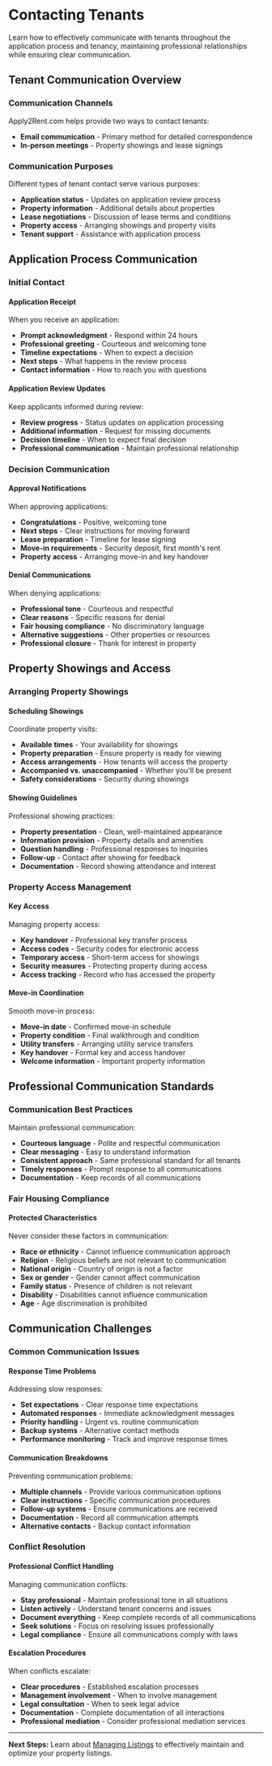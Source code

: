 # Contacting Tenants

Learn how to effectively communicate with tenants throughout the application process and tenancy, maintaining professional relationships while ensuring clear communication.

## Tenant Communication Overview

### Communication Channels
Apply2Rent.com helps provide two ways to contact tenants:
- **Email communication** - Primary method for detailed correspondence
- **In-person meetings** - Property showings and lease signings

### Communication Purposes
Different types of tenant contact serve various purposes:
- **Application status** - Updates on application review process
- **Property information** - Additional details about properties
- **Lease negotiations** - Discussion of lease terms and conditions
- **Property access** - Arranging showings and property visits
- **Tenant support** - Assistance with application process

## Application Process Communication

### Initial Contact

#### **Application Receipt**
When you receive an application:
- **Prompt acknowledgment** - Respond within 24 hours
- **Professional greeting** - Courteous and welcoming tone
- **Timeline expectations** - When to expect a decision
- **Next steps** - What happens in the review process
- **Contact information** - How to reach you with questions

#### **Application Review Updates**
Keep applicants informed during review:
- **Review progress** - Status updates on application processing
- **Additional information** - Request for missing documents
- **Decision timeline** - When to expect final decision
- **Professional communication** - Maintain professional relationship

### Decision Communication

#### **Approval Notifications**
When approving applications:
- **Congratulations** - Positive, welcoming tone
- **Next steps** - Clear instructions for moving forward
- **Lease preparation** - Timeline for lease signing
- **Move-in requirements** - Security deposit, first month's rent
- **Property access** - Arranging move-in and key handover

#### **Denial Communications**
When denying applications:
- **Professional tone** - Courteous and respectful
- **Clear reasons** - Specific reasons for denial
- **Fair housing compliance** - No discriminatory language
- **Alternative suggestions** - Other properties or resources
- **Professional closure** - Thank for interest in property

## Property Showings and Access

### Arranging Property Showings

#### **Scheduling Showings**
Coordinate property visits:
- **Available times** - Your availability for showings
- **Property preparation** - Ensure property is ready for viewing
- **Access arrangements** - How tenants will access the property
- **Accompanied vs. unaccompanied** - Whether you'll be present
- **Safety considerations** - Security during showings

#### **Showing Guidelines**
Professional showing practices:
- **Property presentation** - Clean, well-maintained appearance
- **Information provision** - Property details and amenities
- **Question handling** - Professional responses to inquiries
- **Follow-up** - Contact after showing for feedback
- **Documentation** - Record showing attendance and interest

### Property Access Management

#### **Key Access**
Managing property access:
- **Key handover** - Professional key transfer process
- **Access codes** - Security codes for electronic access
- **Temporary access** - Short-term access for showings
- **Security measures** - Protecting property during access
- **Access tracking** - Record who has accessed the property

#### **Move-in Coordination**
Smooth move-in process:
- **Move-in date** - Confirmed move-in schedule
- **Property condition** - Final walkthrough and condition
- **Utility transfers** - Arranging utility service transfers
- **Key handover** - Formal key and access handover
- **Welcome information** - Important property information

## Professional Communication Standards

### Communication Best Practices

Maintain professional communication:
- **Courteous language** - Polite and respectful communication
- **Clear messaging** - Easy to understand information
- **Consistent approach** - Same professional standard for all tenants
- **Timely responses** - Prompt response to all communications
- **Documentation** - Keep records of all communications

### Fair Housing Compliance

#### **Protected Characteristics**
Never consider these factors in communication:
- **Race or ethnicity** - Cannot influence communication approach
- **Religion** - Religious beliefs are not relevant to communication
- **National origin** - Country of origin is not a factor
- **Sex or gender** - Gender cannot affect communication
- **Family status** - Presence of children is not relevant
- **Disability** - Disabilities cannot influence communication
- **Age** - Age discrimination is prohibited

## Communication Challenges

### Common Communication Issues

#### **Response Time Problems**
Addressing slow responses:
- **Set expectations** - Clear response time expectations
- **Automated responses** - Immediate acknowledgment messages
- **Priority handling** - Urgent vs. routine communication
- **Backup systems** - Alternative contact methods
- **Performance monitoring** - Track and improve response times

#### **Communication Breakdowns**
Preventing communication problems:
- **Multiple channels** - Provide various communication options
- **Clear instructions** - Specific communication procedures
- **Follow-up systems** - Ensure communications are received
- **Documentation** - Record all communication attempts
- **Alternative contacts** - Backup contact information

### Conflict Resolution

#### **Professional Conflict Handling**
Managing communication conflicts:
- **Stay professional** - Maintain professional tone in all situations
- **Listen actively** - Understand tenant concerns and issues
- **Document everything** - Keep complete records of all communications
- **Seek solutions** - Focus on resolving issues professionally
- **Legal compliance** - Ensure all communications comply with laws

#### **Escalation Procedures**
When conflicts escalate:
- **Clear procedures** - Established escalation processes
- **Management involvement** - When to involve management
- **Legal consultation** - When to seek legal advice
- **Documentation** - Complete documentation of all interactions
- **Professional mediation** - Consider professional mediation services

---

**Next Steps:** Learn about [Managing Listings](landlord/listing-management.md) to effectively maintain and optimize your property listings.